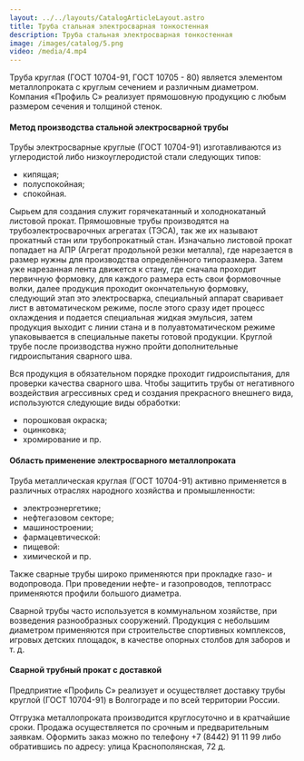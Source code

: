 ```yaml
---
layout: ../../layouts/CatalogArticleLayout.astro
title: Труба стальная электросварная тонкостенная
description: Труба стальная электросварная тонкостенная
image: /images/catalog/5.png
video: /media/4.mp4
---
```


Труба круглая (ГОСТ 10704-91, ГОСТ 10705 - 80) является элементом металлопроката с круглым сечением и различным диаметром. Компания «Профиль С» реализует прямошовную продукцию с любым размером сечения и толщиной стенок.

#### Метод производства стальной электросварной трубы

Трубы электросварные круглые (ГОСТ 10704-91) изготавливаются из углеродистой либо низкоуглеродистой стали следующих типов:

- кипящая;
- полуспокойная;
- спокойная.

Сырьем для создания служит горячекатанный и холоднокатаный листовой прокат. Прямошовные трубы производятся на трубоэлектросварочных агрегатах (ТЭСА), так же их называют прокатный стан или трубопрокатный стан. Изначально листовой прокат попадает на АПР (Агрегат продольной резки металла), где нарезается в размер нужны для производства определённого типоразмера. Затем уже нарезанная лента движется к стану, где сначала проходит первичную формовку, для каждого размера есть свои формовочные волки, далее продукция проходит окончательную формовку, следующий этап это электросварка, специальный аппарат сваривает лист в автоматическом режиме, после этого сразу идет процесс охлаждения и подается специальная жидкая эмульсия, затем продукция выходит с линии стана и в полуавтоматическом режиме упаковывается в специальные пакеты готовой продукции. Круглой трубе после производства нужно пройти дополнительные гидроиспытания сварного шва.

Вся продукция в обязательном порядке проходит гидроиспытания, для проверки качества сварного шва.
Чтобы защитить трубы от негативного воздействия агрессивных сред и создания прекрасного внешнего вида, используются следующие виды обработки:

- порошковая окраска;
- оцинковка;
- хромирование и пр.

#### Область применение электросварного металлопроката

Труба металлическая круглая (ГОСТ 10704-91) активно применяется в различных отраслях народного хозяйства и промышленности:

- электроэнергетике;
- нефтегазовом секторе;
- машиностроении;
- фармацевтической:
- пищевой:
- химической и пр.

Также сварные трубы широко применяются при прокладке газо- и водопровода. При проведении нефте- и газопроводов, теплотрасс применяются профили большого диаметра.

Сварной трубы часто используется в коммунальном хозяйстве, при возведения разнообразных сооружений. Продукция с небольшим диаметром применяются при строительстве спортивных комплексов, игровых детских площадок, в качестве опорных столбов для заборов и т. д.

#### Сварной трубный прокат с доставкой

Предприятие «Профиль С» реализует и осуществляет доставку трубы круглой (ГОСТ 10704-91) в Волгограде и по всей территории России.

Отгрузка металлопроката производится круглосуточно и в кратчайшие сроки. Продажа осуществляется по срочным и предварительным заявкам. Оформить заказ можно по телефону +7 (8442) 91 11 99 либо обратившись по адресу: улица Краснополянская, 72 д.
